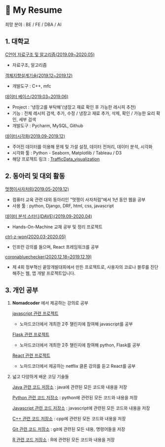 # 📕 My Resume

희망 분야 : BE / FE / DBA / AI

## 1. 대학교

[C언어 자료구조 및 알고리즘(2019.09~2020.05)](https://github.com/blogSoul/C_summary)

- 자료구조, 알고리즘

[객체지향설계기술(2019.12~2019.12)](https://github.com/JAKEkr/Flyaway-Korea)

- 개발도구 : C++, mfc

[데이터 베이스(2019.03~2019.06)](https://github.com/blogSoul/Python_summary)

- Project : '냉장고를 부탁해'(냉장고 재료 확인 후 가능한 레시피 추천)
- 기능 : 전체 레시피 검색, 추가, 수정 / 냉장고 재료 추가, 삭제, 확인 / 가능한 요리 확인, 세부 검색
- 개발도구 : Pycharm, MySQL, Github

[데이터시각화(2019.09-2019.12)](https://github.com/blogSoul/TrafficData_visualization)

- 주어진 데이터를 이용해 문제 및 가설 설정, 데이터 전처리, 데이터 분석, 시각화
- 시각화 툴 : Python - Seaborn, Matplotlib / Tableau / D3
- 해당 프로젝트 링크 : [TrafficData_visualization](https://adoring-hopper-1c6a37.netlify.app/)

## 2. 동아리 및 대외 활동

[멋쟁이사자처럼(2019.05-2019.12)](https://github.com/blogSoul/likelion_summary)

- 컴퓨터 교육 관련 대외 동아리인 "멋쟁이 사자처럼"에서 1년 동안 웹을 공부
- 사용 툴 : python, Django, DRF, html, css, javascript

[데이터 분석 스터디(DAVE)(2019.09-2020.04)](https://github.com/DAVE-sejong/Hands-On-Machine)

- Hands-On-Machine 교재 공부 및 정리 프로젝트

[ctrl-z-won(2020.03-2020.05)](https://github.com/ctrl-z-won/SoulMinWook)

- 인프런 강의를 들으며, React 프레임워크를 공부

[coronabluechecker(2020.12.18~2019.12.19)](https://github.com/blogSoul/coronabluechecker)

- 제 4회 정부혁신 끝장개발대회에서 만든 프로젝트로, 사용자의 코로나 블루를 진단해주는 웹, 앱 개발 프로젝트입니다.

## 3. 개인 공부

1. **Nomadcoder** 에서 제공하는 강의로 공부

   [javascript 관련 프로젝트](https://github.com/blogSoul/JS_Challenge_Nomadcoder)

   - 노마드코더에서 개최한 2주 챌린지에 참여해 javascript를 공부

   [Flask 관련 프로젝트](https://github.com/blogSoul/Python_Challenge_Nomadcoder)

   - 노마드코더에서 개최한 2주 챌린지에 참여해 python, Flask를 공부

   [React 관련 프로젝트](https://github.com/blogSoul/React_Challenge_Nomadcoder)

   - 노마드코더에서 제공하는 netflix 클론 강의를 듣고 React를 공부

2. 넓고 다양하게 배운 코딩 기술들

   [Java 관련 코드 저장소](https://github.com/blogSoul/Java_summary) : java에 관련된 모든 코드와 내용을 저장

   [Python 관련 코드 저장소](https://github.com/blogSoul/Python_summary) : python에 관련된 모든 코드와 내용을 저장

   [Javascript 관련 코드 저장소](https://github.com/blogSoul/Javascript_summary) : javascript에 관련된 모든 코드와 내용을 저장

   [C++ 관련 코드 저장소](https://github.com/blogSoul/Cpp_summary) : cpp에 관련된 모든 코드와 내용을 저장

   [Git 관련 코드 저장소](https://github.com/blogSoul/Git_summary) : git에 관련된 모든 내용, 명령어들을 저장

   [R 관련 코드 저장소](https://github.com/blogSoul/R_summary) : R에 관련된 모든 코드와 내용을 저장
